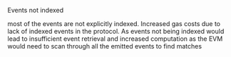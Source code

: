 Events not indexed

most of the events are not explicitly indexed.
Increased gas costs due to lack of indexed events in the protocol. As events not being indexed would lead to insufficient event  retrieval and increased computation as the EVM would need to scan through all the emitted events to find matches


